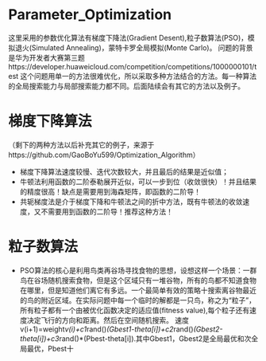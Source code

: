 # Parameter_Optimization
这里采用的参数优化算法有梯度下降法(Gradient Desent),粒子数算法(PSO)，模拟退火(Simulated Annealing)，蒙特卡罗全局模拟(Monte Carlo)。
问题的背景是华为开发者大赛第三题https://developer.huaweicloud.com/competition/competitions/1000000101/test  这个问题用单一的方法很难优化，所以采取多种方法结合的方法。每一种算法的全局搜索能力与局部搜索能力都不同。后面陆续会有其它的方法以及例子。
# 梯度下降算法
（剩下的两种方法以后补充其它的例子，来源于https://github.com/GaoBoYu599/Optimization_Algorithm）
* 梯度下降算法速度较慢、迭代次数较大，并且最后的结果是近似值；
* 牛顿法利用函数的二阶泰勒展开近似，可以一步到位（收敛很快）！并且结果的精度很高！缺点是需要用到海森矩阵，即函数的二阶导！
* 共轭梯度法是介于梯度下降和牛顿法之间的折中方法，既有牛顿法的收敛速度，又不需要用到函数的二阶导！推荐这种方法！
# 粒子数算法
* PSO算法的核心是利用鸟类再谷场寻找食物的思想，设想这样一个场景：一群鸟在谷场随机搜索食物，但是这个区域只有一堆谷物，所有的鸟都不知道食物在哪里，但是知道他们离它有多远。一个最简单有效的策略十搜索离谷物最近的鸟的附近区域。在实际问题中每一个临时的解都是一只鸟，称之为“粒子”，所有粒子都有一个由被优化函数决定的适应值(fitness value),每个粒子还有速度决定飞行的方向和距离。然后在空间随机搜索。
速度v(i+1)=weight*v(i)+c1*rand()*(Gbest1-theta[i])+c2*rand()*(Gbest2-theta[i])+c3*rand()*(Pbest-theta[i]).其中Gbest1，Gbest2是全局最优和次全局最优，Pbest十
